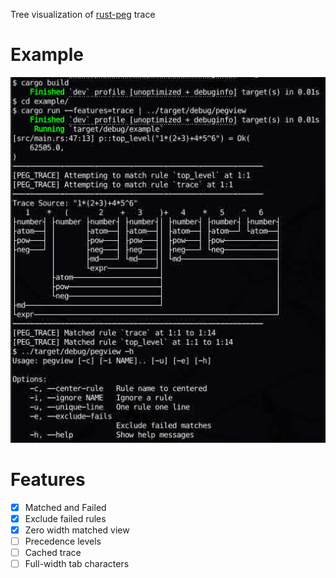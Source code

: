 Tree visualization of [rust-peg] trace

# Example
![example-img](./example.jpg)

[rust-peg]: https://github.com/kevinmehall/rust-peg/

# Features
- [x] Matched and Failed
- [x] Exclude failed rules
- [x] Zero width matched view
- [ ] Precedence levels
- [ ] Cached trace
- [ ] Full-width tab characters
